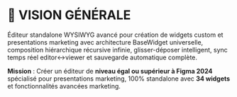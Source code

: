 # <a id="vision-generale"></a>🎯 VISION GÉNÉRALE
Éditeur standalone WYSIWYG avancé pour création de widgets custom et presentations marketing avec architecture BaseWidget universelle, composition hiérarchique récursive infinie, glisser-déposer intelligent, sync temps réel editor↔viewer et sauvegarde automatique complète. 

**Mission** : Créer un éditeur de **niveau égal ou supérieur à Figma 2024** spécialisé pour presentations marketing, 100% standalone avec **34 widgets** et fonctionnalités avancées marketing.

